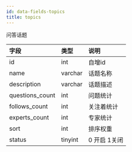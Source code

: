 ```yaml
---
id: data-fields-topics
title: topics
---
```


问答话题

| 字段 | 类型 | 说明 |
| :- | :- | :- |
| id | int | 自增id |
| name | varchar | 话题名称 |
| description | varchar | 话题描述 |
| questions_count | int | 问题统计 |
| follows_count | int | 关注着统计 |
| experts_count | int | 专家统计 |
| sort | int | 排序权重 |
| status | tinyint | 0 开启 1关闭 |
